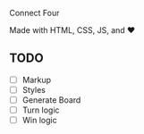 Connect Four

Made with HTML, CSS, JS, and :heart:

## TODO
- [ ] Markup
- [ ] Styles
- [ ] Generate Board
- [ ] Turn logic
- [ ] Win logic